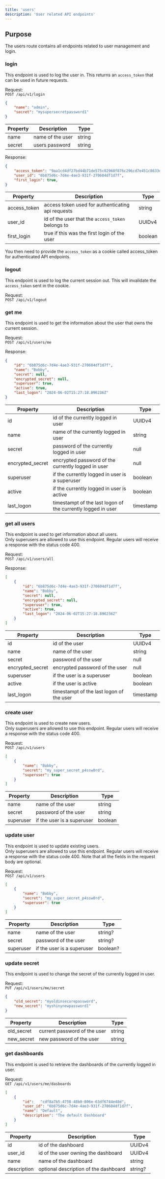 ```yaml
---
title: 'users'
description: 'User related API endpoints'
---
```


## Purpose

The users route contains all endpoints related to user management and login.

### login

This endpoint is used to log the user in. This returns an `access_token` that can be used in future requests.  

Request:  
`POST /api/v1/login`
```json
{
	"name": "admin",
	"secret": "mysupersecretpassword1"
}
```

| Property 		| Description 			| Type		|
| ----------- | ----------------- | ------- |
| name 				| name of the user	| string	|
| secret 			| users password		| string	|

Response:
```json
{
	"access_token": "9aa1cd4df27bd44b71de575c82968f876c296cd7e451c8633ebd8c64b0dfffaabcdd13891fa1b0c7a8ead6690e9fdfb422a636e5a282727936465db8641ba8bf",
	"user_id": "6b875d6c-7d4e-4ae3-931f-270604df1d7f",
	"first_login": true,
}
```

| Property 			| Description 																			| Type		|
| ------------	| ------------------------------------------------- | -------	|
| access_token	| access token used for authenticating api requests	| string	|
| user_id 			| id of the user that the `access_token` belongs to	| UUIDv4	|
| first_login		| true if this was the first login of the user			| boolean	|

You then need to provide the `access_token` as a cookie called access_token for authenticated API endpoints.


### logout

This endpoint is used to log the current session out. This will invalidate the `access_token` sent in the cookie.

Request:  
`POST /api/v1/logout`


### get me

This endpoint is used to get the information about the user that owns the current session.

Request:  
`POST /api/v1/users/me`

Response:
```json
{
	"id": "6b875d6c-7d4e-4ae3-931f-270604df1d7f",
	"name": "Bobby",
	"secret": null,
	"encrypted_secret": null,
	"superuser": true,
	"active": true,
	"last_logon": "2024-06-02T15:27:18.896236Z"
}
```

| Property		 			| Description 																									| Type			|
| ----------------	| ------------------------------------------------------------- | ---------	|
| id								| id of the currently logged in user														| UUIDv4		|
| name							| name of the currently logged in user													| string		|
| secret						| password of the currently logged in user											| null			|
| encrypted_secret	| encrypted password of the currently logged in user						| null			|
|	superuser					| if the currently logged in user is a superuser								| boolean		|
|	active						| if the currently logged in user is active											| boolean		|
| last_logon				| timestampt of the last logon of the currently logged in user	| timestamp	|


### get all users

This endpoint is used to get information about all users.  
Only superusers are allowed to use this endpoint. Regular users will receive a response with the status code 400.  

Request:  
`POST /api/v1/users/all`

Response:
```json
[
	{
		"id": "6b875d6c-7d4e-4ae3-931f-270604df1d7f",
		"name": "Bobby",
		"secret": null,
		"encrypted_secret": null,
		"superuser": true,
		"active": true,
		"last_logon": "2024-06-02T15:27:18.896236Z"
	}
]
```

| Property		 			| Description 															| Type			|
| ----------------	| ----------------------------------------- | ---------	|
| id								| id of the user														| UUIDv4		|
| name							| name of the user													| string		|
| secret						| password of the user											| null			|
| encrypted_secret	| encrypted password of the user						| null			|
|	superuser					| if the user is a superuser								| boolean		|
|	active						| if the user is active											| boolean		|
| last_logon				| timestampt of the last logon of the user	| timestamp	|


### create user

This endpoint is used to create new users.  
Only superusers are allowed to use this endpoint. Regular users will receive a response with the status code 400. 

Request:  
`POST /api/v1/users`
```json
[
	{
		"name": "Bobby",
		"secret": "my_super_secret_p4ssw0rd",
		"superuser": true
	}
]
```

| Property		 			| Description 															| Type			|
| ----------------	| ----------------------------------------- | ---------	|
| name							| name of the user													| string		|
| secret						| password of the user											| string		|
|	superuser					| if the user is a superuser								| boolean		|


### update user

This endpoint is used to update existing users.  
Only superusers are allowed to use this endpoint. Regular users will receive a response with the status code 400. 
Note that all the fields in the request body are optional.

Request:  
`POST /api/v1/users`
```json
[
	{
		"name": "Bobby",
		"secret": "my_super_secret_p4ssw0rd",
		"superuser": true
	}
]
```

| Property		 			| Description 															| Type			|
| ----------------	| ----------------------------------------- | ---------	|
| name							| name of the user													| string?		|
| secret						| password of the user											| string?		|
|	superuser					| if the user is a superuser								| boolean?	|


### update secret

This endpoint is used to change the secret of the currently logged in user. 

Request:  
`PUT /api/v1/users/me/secret`
```json
{
	"old_secret": "myoldinsecurepassword",
	"new_secret": "myshinynewpassword1"
}
```

| Property		| Description									 | Type		|
| ----------- | ---------------------------- | ------	|
| old_secret	| current password of the user | string	|
| new_secret	| new password of the user		 | string	|


### get dashboards

This endpoint is used to retrieve the dashboards of the currently logged in user. 

Request:  
`GET /api/v1/users/me/dasboards`
```json
[
	{
		"id":	"cdf8a7b5-4758-48b0-806e-63df6744e48d",
		"user_id": "6b875d6c-7d4e-4ae3-931f-270604df1d7f",
		"name": "Default",
		"description": "The default Dashboard"
	}
]
```

| Property		| Description 													| Type		|
| ----------- | ------------------------------------- | -------	|
| id 					| id of the dashboard 									| UUIDv4	|
| user_id 		| id of the user owning the dashboard 	| UUIDv4	|
| name 				| name of the dashboard 								|	string	|
| description | optional description of the dashboard | string?	|
